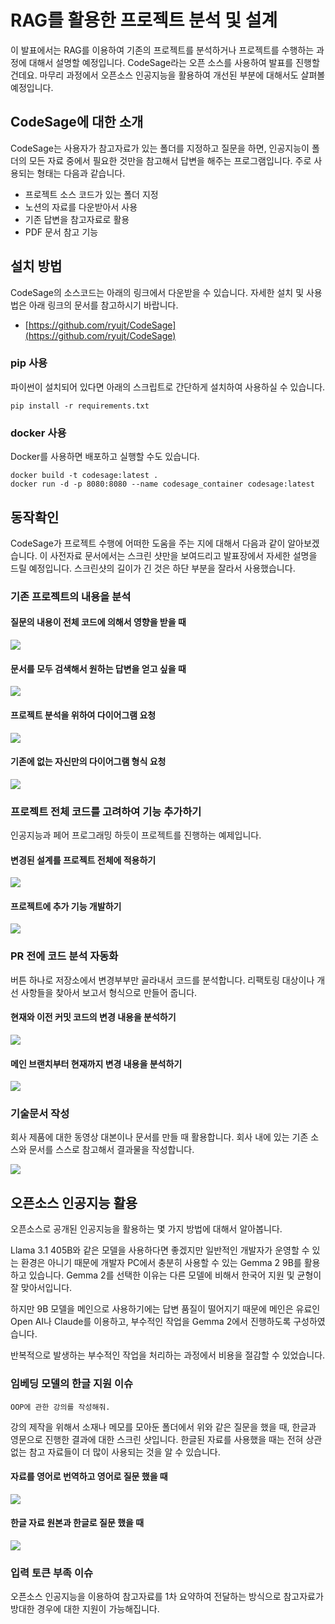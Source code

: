 # RAG를 활용한 프로젝트 분석 및 설계

이 발표에서는 RAG를 이용하여 기존의 프로젝트를 분석하거나 프로젝트를 수행하는 과정에 대해서 설명할 예정입니다.
CodeSage라는 오픈 소스를 사용하여 발표를 진행할건데요.
마무리 과정에서 오픈소스 인공지능을 활용하여 개선된 부분에 대해서도 살펴볼 예정입니다.

## CodeSage에 대한 소개

CodeSage는 사용자가 참고자료가 있는 폴더를 지정하고 질문을 하면, 인공지능이 폴더의 모든 자료 중에서 필요한 것만을 참고해서 답변을 해주는 프로그램입니다.
주로 사용되는 형태는 다음과 같습니다.

* 프로젝트 소스 코드가 있는 폴더 지정
* 노션의 자료를 다운받아서 사용
* 기존 답변을 참고자료로 활용
* PDF 문서 참고 기능

## 설치 방법 

CodeSage의 소스코드는 아래의 링크에서 다운받을 수 있습니다.
자세한 설치 및 사용법은 아래 링크의 문서를 참고하시기 바랍니다.

* [https://github.com/ryujt/CodeSage](https://github.com/ryujt/CodeSage)

### pip 사용

파이썬이 설치되어 있다면 아래의 스크립트로 간단하게 설치하여 사용하실 수 있습니다.

```
pip install -r requirements.txt
```

### docker 사용

Docker를 사용하면 배포하고 실행할 수도 있습니다.

```
docker build -t codesage:latest .
docker run -d -p 8080:8080 --name codesage_container codesage:latest
```

<div style="page-break-after: always;"></div>

## 동작확인

CodeSage가 프로젝트 수행에 어떠한 도움을 주는 지에 대해서 다음과 같이 알아보겠습니다.
이 사전자료 문서에서는 스크린 샷만을 보여드리고 발표장에서 자세한 설명을 드릴 예정입니다.
스크린샷의 길이가 긴 것은 하단 부분을 잘라서 사용했습니다.

### 기존 프로젝트의 내용을 분석

#### 질문의 내용이 전체 코드에 의해서 영향을 받을 때

![](./pic-01.png)

<div style="page-break-after: always;"></div>

#### 문서를 모두 검색해서 원하는 답변을 얻고 싶을 때

![](./pic-02.png)

<div style="page-break-after: always;"></div>

#### 프로젝트 분석을 위하여 다이어그램 요청

![](./pic-03.png)

<div style="page-break-after: always;"></div>

#### 기존에 없는 자신만의 다이어그램 형식 요청

![](./pic-04.png)

<div style="page-break-after: always;"></div>

### 프로젝트 전체 코드를 고려하여 기능 추가하기

인공지능과 페어 프로그래밍 하듯이 프로젝트를 진행하는 예제입니다.

#### 변경된 설계를 프로젝트 전체에 적용하기

![](./pic-05.png)

<div style="page-break-after: always;"></div>

#### 프로젝트에 추가 기능 개발하기

![](./pic-06.png)

<div style="page-break-after: always;"></div>

### PR 전에 코드 분석 자동화

버튼 하나로 저장소에서 변경부부만 골라내서 코드를 분석합니다.
리팩토링 대상이나 개선 사항들을 찾아서 보고서 형식으로 만들어 줍니다.

#### 현재와 이전 커밋 코드의 변경 내용을 분석하기

![](./pic-07.png)

<div style="page-break-after: always;"></div>

#### 메인 브랜치부터 현재까지 변경 내용을 분석하기

![](./pic-08.png)

<div style="page-break-after: always;"></div>

### 기술문서 작성

회사 제품에 대한 동영상 대본이나 문서를 만들 때 활용합니다.
회사 내에 있는 기존 소스와 문서를 스스로 참고해서 결과물을 작성합니다.

![](./pic-09.png)

<div style="page-break-after: always;"></div>

## 오픈소스 인공지능 활용

오픈소스로 공개된 인공지능을 활용하는 몇 가지 방법에 대해서 알아봅니다.

Llama 3.1 405B와 같은 모델을 사용하다면 좋겠지만 일반적인 개발자가 운영할 수 있는 환경은 아니기 때문에
개발자 PC에서 충분히 사용할 수 있는 Gemma 2 9B를 활용하고 있습니다.
Gemma 2를 선택한 이유는 다른 모델에 비해서 한국어 지원 및 균형이 잘 맞아서입니다.

하지만 9B 모델을 메인으로 사용하기에는 답변 품질이 떨어지기 때문에 메인은 유료인 Open AI나 Claude를 이용하고,
부수적인 작업을 Gemma 2에서 진행하도록 구성하였습니다.

반복적으로 발생하는 부수적인 작업을 처리하는 과정에서 비용을 절감할 수 있었습니다.

### 임베딩 모델의 한글 지원 이슈

```
OOP에 관한 강의를 작성해줘.
```

강의 제작을 위해서 소재나 메모를 모아둔 폴더에서 위와 같은 질문을 했을 때, 한글과 영문으로 진행한 결과에 대한 스크린 샷입니다.
한글된 자료를 사용했을 때는 전혀 상관없는 참고 자료들이 더 많이 사용되는 것을 알 수 있습니다.

#### 자료를 영어로 번역하고 영어로 질문 했을 때

![](./pic-10.png)

<div style="page-break-after: always;"></div>

#### 한글 자료 원본과 한글로 질문 했을 때

![](./pic-11.png)

### 입력 토큰 부족 이슈

오픈소스 인공지능을 이용하여 참고자료를 1차 요약하여 전달하는 방식으로 참고자료가 방대한 경우에 대한 지원이 가능해집니다.
